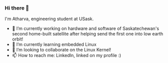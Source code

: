 ### Hi there 👋

 I'm Atharva, engineering student at USask. 

- 🔭 I’m currently working on hardware and software of Saskatechewan's second home-built satellite after helping send the first one into low earth orbit!
- 🌱 I’m currently learning embedded Linux
- 👯 I’m looking to collaborate on the Linux Kernel!
- 📫 How to reach me: LinkedIn, linked on my profile :)
